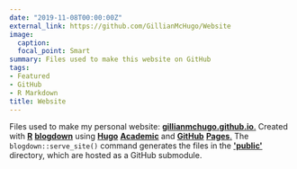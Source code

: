 ```yaml
---
date: "2019-11-08T00:00:00Z"
external_link: https://github.com/GillianMcHugo/Website
image: 
  caption: 
  focal_point: Smart
summary: Files used to make this website on GitHub
tags:
- Featured
- GitHub
- R Markdown
title: Website
---
```


Files used to make my personal website: [**gillianmchugo.github.io**.](https://gillianmchugo.github.io/) Created with [**R**](https://www.r-project.org/) [**blogdown**](https://bookdown.org/yihui/blogdown) using [**Hugo**](https://gohugo.io/) [**Academic**](https://sourcethemes.com/academic) and [**GitHub**](https://github.com/) [**Pages**.](https://pages.github.com/) The `blogdown::serve_site()` command generates the files in the [**'public'**](https://github.com/GillianMcHugo/gillianmchugo.github.io) directory, which are hosted as a GitHub submodule.

